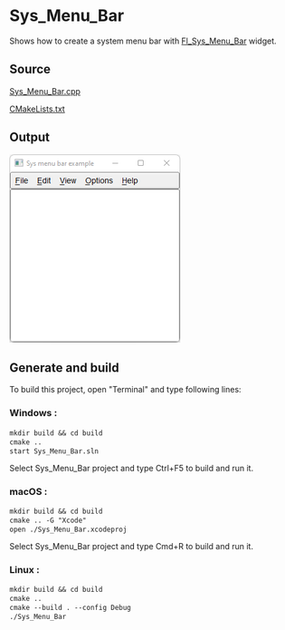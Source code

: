 # Sys_Menu_Bar

Shows how to create a system menu bar with [Fl_Sys_Menu_Bar](https://www.fltk.org/doc-1.3/classFl__Sys__Menu__Bar.html) widget.

## Source

[Sys_Menu_Bar.cpp](Sys_Menu_Bar.cpp)

[CMakeLists.txt](CMakeLists.txt)

## Output

![output](../../../docs/Pictures/Examples/Sys_Menu_Bar.png)

## Generate and build

To build this project, open "Terminal" and type following lines:

### Windows :

``` shell
mkdir build && cd build
cmake .. 
start Sys_Menu_Bar.sln
```

Select Sys_Menu_Bar project and type Ctrl+F5 to build and run it.

### macOS :

``` shell
mkdir build && cd build
cmake .. -G "Xcode"
open ./Sys_Menu_Bar.xcodeproj
```

Select Sys_Menu_Bar project and type Cmd+R to build and run it.

### Linux :

``` shell
mkdir build && cd build
cmake .. 
cmake --build . --config Debug
./Sys_Menu_Bar
```
